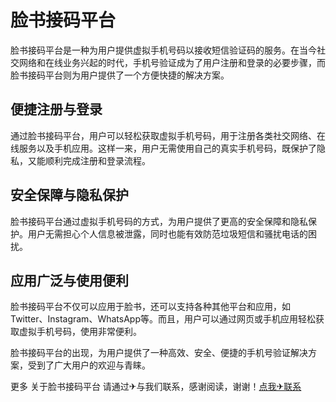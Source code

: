 # 脸书接码平台

脸书接码平台是一种为用户提供虚拟手机号码以接收短信验证码的服务。在当今社交网络和在线业务兴起的时代，手机号验证成为了用户注册和登录的必要步骤，而脸书接码平台则为用户提供了一个方便快捷的解决方案。

## 便捷注册与登录

通过脸书接码平台，用户可以轻松获取虚拟手机号码，用于注册各类社交网络、在线服务以及手机应用。这样一来，用户无需使用自己的真实手机号码，既保护了隐私，又能顺利完成注册和登录流程。

## 安全保障与隐私保护

脸书接码平台通过虚拟手机号码的方式，为用户提供了更高的安全保障和隐私保护。用户无需担心个人信息被泄露，同时也能有效防范垃圾短信和骚扰电话的困扰。

## 应用广泛与使用便利

脸书接码平台不仅可以应用于脸书，还可以支持各种其他平台和应用，如Twitter、Instagram、WhatsApp等。而且，用户可以通过网页或手机应用轻松获取虚拟手机号码，使用非常便利。

脸书接码平台的出现，为用户提供了一种高效、安全、便捷的手机号验证解决方案，受到了广大用户的欢迎与青睐。

更多 关于脸书接码平台 请通过✈与我们联系，感谢阅读，谢谢！[点我✈联系](https://a.k02.cc)